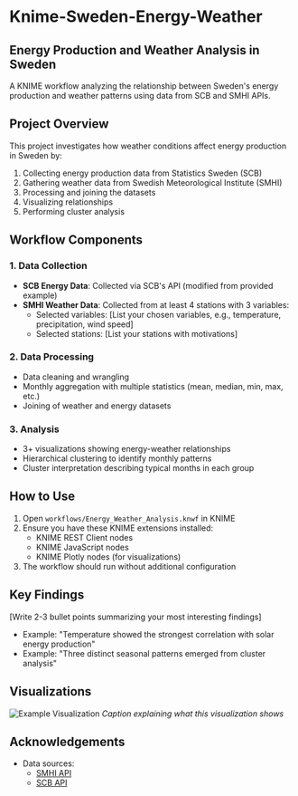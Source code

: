 # Knime-Sweden-Energy-Weather

## Energy Production and Weather Analysis in Sweden

A KNIME workflow analyzing the relationship between Sweden's energy production and weather patterns using data from SCB and SMHI APIs.

## Project Overview

This project investigates how weather conditions affect energy production in Sweden by:
1. Collecting energy production data from Statistics Sweden (SCB)
2. Gathering weather data from Swedish Meteorological Institute (SMHI)
3. Processing and joining the datasets
4. Visualizing relationships
5. Performing cluster analysis

## Workflow Components

### 1. Data Collection
- **SCB Energy Data**: Collected via SCB's API (modified from provided example)
- **SMHI Weather Data**: Collected from at least 4 stations with 3 variables:
  - Selected variables: [List your chosen variables, e.g., temperature, precipitation, wind speed]
  - Selected stations: [List your stations with motivations]

### 2. Data Processing
- Data cleaning and wrangling
- Monthly aggregation with multiple statistics (mean, median, min, max, etc.)
- Joining of weather and energy datasets

### 3. Analysis
- 3+ visualizations showing energy-weather relationships
- Hierarchical clustering to identify monthly patterns
- Cluster interpretation describing typical months in each group

## How to Use

1. Open `workflows/Energy_Weather_Analysis.knwf` in KNIME
2. Ensure you have these KNIME extensions installed:
   - KNIME REST Client nodes
   - KNIME JavaScript nodes
   - KNIME Plotly nodes (for visualizations)
3. The workflow should run without additional configuration

## Key Findings

[Write 2-3 bullet points summarizing your most interesting findings]
- Example: "Temperature showed the strongest correlation with solar energy production"
- Example: "Three distinct seasonal patterns emerged from cluster analysis"

## Visualizations

![Example Visualization](images/plot1.png)
*Caption explaining what this visualization shows*

## Acknowledgements

- Data sources:
  - [SMHI API](https://www.smhi.se/data/)
  - [SCB API](https://www.scb.se/api/)
